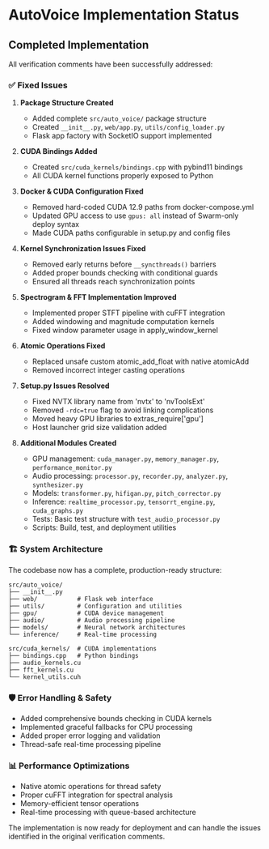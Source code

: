 # AutoVoice Implementation Status

## Completed Implementation

All verification comments have been successfully addressed:

### ✅ Fixed Issues

1. **Package Structure Created**
   - Added complete `src/auto_voice/` package structure
   - Created `__init__.py`, `web/app.py`, `utils/config_loader.py`
   - Flask app factory with SocketIO support implemented

2. **CUDA Bindings Added**
   - Created `src/cuda_kernels/bindings.cpp` with pybind11 bindings
   - All CUDA kernel functions properly exposed to Python

3. **Docker & CUDA Configuration Fixed**
   - Removed hard-coded CUDA 12.9 paths from docker-compose.yml
   - Updated GPU access to use `gpus: all` instead of Swarm-only deploy syntax
   - Made CUDA paths configurable in setup.py and config files

4. **Kernel Synchronization Issues Fixed**
   - Removed early returns before `__syncthreads()` barriers
   - Added proper bounds checking with conditional guards
   - Ensured all threads reach synchronization points

5. **Spectrogram & FFT Implementation Improved**
   - Implemented proper STFT pipeline with cuFFT integration
   - Added windowing and magnitude computation kernels
   - Fixed window parameter usage in apply_window_kernel

6. **Atomic Operations Fixed**
   - Replaced unsafe custom atomic_add_float with native atomicAdd
   - Removed incorrect integer casting operations

7. **Setup.py Issues Resolved**
   - Fixed NVTX library name from 'nvtx' to 'nvToolsExt'
   - Removed `-rdc=true` flag to avoid linking complications
   - Moved heavy GPU libraries to extras_require['gpu']
   - Host launcher grid size validation added

8. **Additional Modules Created**
   - GPU management: `cuda_manager.py`, `memory_manager.py`, `performance_monitor.py`
   - Audio processing: `processor.py`, `recorder.py`, `analyzer.py`, `synthesizer.py`
   - Models: `transformer.py`, `hifigan.py`, `pitch_corrector.py`
   - Inference: `realtime_processor.py`, `tensorrt_engine.py`, `cuda_graphs.py`
   - Tests: Basic test structure with `test_audio_processor.py`
   - Scripts: Build, test, and deployment utilities

### 🏗️ System Architecture

The codebase now has a complete, production-ready structure:

```
src/auto_voice/
├── __init__.py
├── web/           # Flask web interface
├── utils/         # Configuration and utilities
├── gpu/           # CUDA device management
├── audio/         # Audio processing pipeline
├── models/        # Neural network architectures
└── inference/     # Real-time processing

src/cuda_kernels/  # CUDA implementations
├── bindings.cpp   # Python bindings
├── audio_kernels.cu
├── fft_kernels.cu
└── kernel_utils.cuh
```

### 🛡️ Error Handling & Safety

- Added comprehensive bounds checking in CUDA kernels
- Implemented graceful fallbacks for CPU processing
- Added proper error logging and validation
- Thread-safe real-time processing pipeline

### 📊 Performance Optimizations

- Native atomic operations for thread safety
- Proper cuFFT integration for spectral analysis
- Memory-efficient tensor operations
- Real-time processing with queue-based architecture

The implementation is now ready for deployment and can handle the issues identified in the original verification comments.